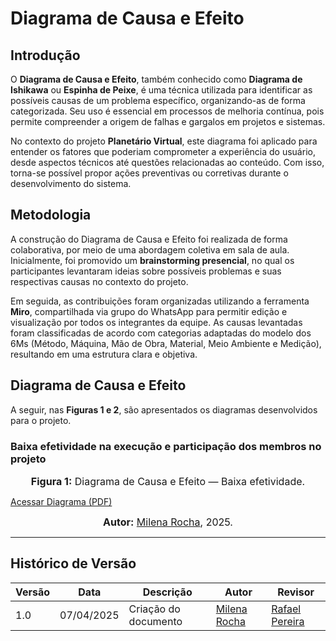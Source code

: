 # Diagrama de Causa e Efeito

## Introdução

O **Diagrama de Causa e Efeito**, também conhecido como **Diagrama de Ishikawa** ou **Espinha de Peixe**, é uma técnica utilizada para identificar as possíveis causas de um problema específico, organizando-as de forma categorizada. Seu uso é essencial em processos de melhoria contínua, pois permite compreender a origem de falhas e gargalos em projetos e sistemas.

No contexto do projeto **Planetário Virtual**, este diagrama foi aplicado para entender os fatores que poderiam comprometer a experiência do usuário, desde aspectos técnicos até questões relacionadas ao conteúdo. Com isso, torna-se possível propor ações preventivas ou corretivas durante o desenvolvimento do sistema.

## Metodologia

A construção do Diagrama de Causa e Efeito foi realizada de forma colaborativa, por meio de uma abordagem coletiva em sala de aula. Inicialmente, foi promovido um **brainstorming presencial**, no qual os participantes levantaram ideias sobre possíveis problemas e suas respectivas causas no contexto do projeto.

Em seguida, as contribuições foram organizadas utilizando a ferramenta **Miro**, compartilhada via grupo do WhatsApp para permitir edição e visualização por todos os integrantes da equipe. As causas levantadas foram classificadas de acordo com categorias adaptadas do modelo dos 6Ms (Método, Máquina, Mão de Obra, Material, Meio Ambiente e Medição), resultando em uma estrutura clara e objetiva.

## Diagrama de Causa e Efeito

A seguir, nas **Figuras 1 e 2**, são apresentados os diagramas desenvolvidos para o projeto.

### Baixa efetividade na execução e participação dos membros no projeto

<font size="3"><p style="text-align: center"><b>Figura 1:</b> Diagrama de Causa e Efeito — Baixa efetividade.</p></font>

[Acessar Diagrama (PDF)](2025.1-T02-_G7_PlanetarioVirtual_Entrega_01/docs/Base/ArtefatosGeneralistas/assets/Fishbone%20Diagram.pdf)

<font size="3"><p style="text-align: center"><b>Autor:</b> [Milena Rocha](https://github.com/MilenaFRocha), 2025.</p></font>

---

## Histórico de Versão

| Versão | Data       | Descrição              | Autor                                           | Revisor                                       |
|--------|------------|------------------------|--------------------------------------------------|-----------------------------------------------|
| 1.0    | 07/04/2025 | Criação do documento   | [Milena Rocha](https://github.com/milenafrocha) | [Rafael Pereira](https://github.com/rafgpereira) |

